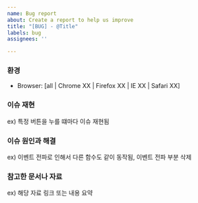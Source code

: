 ```yaml
---
name: Bug report
about: Create a report to help us improve
title: "[BUG] - @Title"
labels: bug
assignees: ''

---
```


### 환경

- Browser: [all | Chrome XX | Firefox XX | IE XX | Safari XX]

### 이슈 재현

ex) 특정 버튼을 누를 떄마다 이슈 재현됨

### 이슈 원인과 해결 

ex) 이벤트 전파로 인해서 다른 함수도 같이 동작됨, 이벤트 전파 부분 삭제

### 참고한 문서나 자료

ex) 해당 자료 링크 또는 내용 요약
